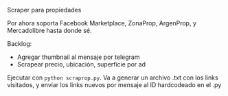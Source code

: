 Scraper para propiedades

Por ahora soporta Facebook Marketplace, ZonaProp, ArgenProp, y Mercadolibre hasta donde sé.

Backlog:

- Agregar thumbnail al mensaje por telegram 
- Scrapear precio, ubicación, superficie por ad


Ejecutar con `python scraprop.py`. Va a generar un archivo .txt con los links visitados, y enviar los links nuevos por mensaje al ID hardcodeado en el .py
